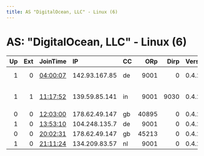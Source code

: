 ```yaml
---
title: AS "DigitalOcean, LLC" - Linux (6)
---
```


# AS: "DigitalOcean, LLC" - Linux (6)

|   Up |   Ext | JoinTime                                                                                            | IP            | CC   |   ORp |   Dirp | Version   | Contact                      | Nickname         |   eFamMembers |
|-----:|------:|:----------------------------------------------------------------------------------------------------|:--------------|:-----|------:|-------:|:----------|:-----------------------------|:-----------------|--------------:|
|    1 |     0 | [04:00:07](https://metrics.torproject.org/rs.html#details/9B6352691D677DCE95C9F48B25DDFB7ABDFF7E03) | 142.93.167.85 | de   |  9001 |      0 | 0.4.2.7   | Glenn Tores &lt;glenntores@t | srcglenn         |             1 |
|    1 |     1 | [11:17:52](https://metrics.torproject.org/rs.html#details/25BC6298C76EB9398F6AEFE7117AB6BFA09F11EA) | 139.59.85.141 | in   |  9001 |   9030 | 0.4.2.7   | Tor Abuse &lt;tor abuse1@pro | bumblebee93ed    |             1 |
|    0 |     0 | [12:03:00](https://metrics.torproject.org/rs.html#details/97086D96788F3F9489C5F33E47C3C57538F1BCF0) | 178.62.49.147 | gb   | 40895 |      0 | 0.4.2.6   | None                         | Unnamed          |             1 |
|    1 |     0 | [13:53:10](https://metrics.torproject.org/rs.html#details/547BFC429D9FC8DEC4009EC8DA855131B966C0C3) | 104.248.135.7 | de   |  9001 |      0 | 0.4.2.7   | None                         | kindofawildcard  |             1 |
|    0 |     0 | [20:02:31](https://metrics.torproject.org/rs.html#details/7B14DA2AA804B7916E240EF716CFE487C924335E) | 178.62.49.147 | gb   | 45213 |      0 | 0.4.2.6   | None                         | Unnamed          |             1 |
|    1 |     0 | [21:11:24](https://metrics.torproject.org/rs.html#details/0B079C7C1A8CA4B44654C6E999DD80B184BE377D) | 134.209.83.57 | nl   |  9001 |      0 | 0.4.2.7   | None                         | ieditedtheconfig |             1 |
